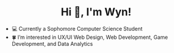 <h1 align="center">Hi 👋, I'm Wyn!</h1>

- 💻 Currently a Sophomore Computer Science Student
- 🍀 I’m interested in UX/UI Web Design, Web Development, Game Development, and Data Analytics
